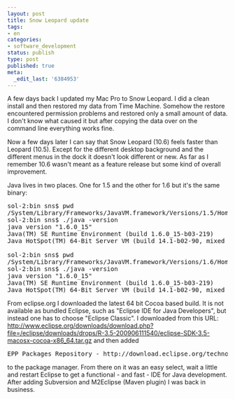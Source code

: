 ```yaml
---
layout: post
title: Snow Leopard update
tags:
- en
categories:
- software_development
status: publish
type: post
published: true
meta:
  _edit_last: '6384953'
---
```

<p>A few days back I updated my Mac Pro to Snow Leopard. I did a clean install and then restored my data from Time Machine. Somehow the restore encountered permission problems and restored only a small amount of data. I don't know what caused it but after copying the data over on the command line everything works fine.</p>

<p>Now a few days later I can say that Snow Leopard (10.6) feels faster than Leopard (10.5). Except for the different desktop background and the different menus in the dock it doesn't look different or new. As far as I remember 10.6 wasn't meant as a feature release but some kind of overall improvement.</p>

<p>Java lives in two places. One for 1.5 and the other for 1.6 but it's the same binary:</p>

<pre class="codeSample">sol-2:bin sns$ pwd
/System/Library/Frameworks/JavaVM.framework/Versions/1.5/Home/bin
sol-2:bin sns$ ./java -version
java version "1.6.0_15"
Java(TM) SE Runtime Environment (build 1.6.0_15-b03-219)
Java HotSpot(TM) 64-Bit Server VM (build 14.1-b02-90, mixed mode)

sol-2:bin sns$ pwd
/System/Library/Frameworks/JavaVM.framework/Versions/1.6/Home/bin
sol-2:bin sns$ ./java -version
java version "1.6.0_15"
Java(TM) SE Runtime Environment (build 1.6.0_15-b03-219)
Java HotSpot(TM) 64-Bit Server VM (build 14.1-b02-90, mixed mode)
</pre>

<p>From eclipse.org I downloaded the latest 64 bit Cocoa based build. It is not available as bundled Eclipse, such as "Eclipse IDE for Java Developers", but instead one has to choose "Eclipse Classic". I downloaded from this URL: <a href="http://www.eclipse.org/downloads/download.php?file=/eclipse/downloads/drops/R-3.5-200906111540/eclipse-SDK-3.5-macosx-cocoa-x86_64.tar.gz">http://www.eclipse.org/downloads/download.php?file=/eclipse/downloads/drops/R-3.5-200906111540/eclipse-SDK-3.5-macosx-cocoa-x86_64.tar.gz</a> and then added</p>

<pre class="codeSample">EPP Packages Repository - http://download.eclipse.org/technology/epp/packages/galileo</pre>

<p>to the package manager. From there on it was an easy select, wait a little and restart Eclipse to get a functional - and fast - IDE for Java development. After adding Subversion and M2Eclipse (Maven plugin) I was back in business.</p>
